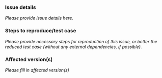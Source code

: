 ### Issue details

_Please provide issue details here_.

### Steps to reproduce/test case

_Please provide necessary steps for reproduction of this issue, or better the
reduced test case (without any external dependencies, if possible)_.

### Affected version(s)

_Please fill in affected version(s)_
